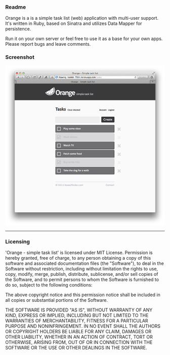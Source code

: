 ### Readme

Orange is a is a simple task list (web) application with multi-user support.
It's written in Ruby, based on Sinatra and utilizes Data Mapper for persistence.

Run it on your own server or feel free to use it as a base for your own apps. 
Please report bugs and leave comments.

### Screenshot

![Orange Web App](https://github.com/bfolder/orange_web/raw/master/screenshot.png)

---
### Licensing

'Orange - simple task list' is licensed under MIT License. 
Permission is hereby granted, free of charge, to any person obtaining a copy
of this software and associated documentation files (the "Software"), to deal
in the Software without restriction, including without limitation the rights
to use, copy, modify, merge, publish, distribute, sublicense, and/or sell
copies of the Software, and to permit persons to whom the Software is
furnished to do so, subject to the following conditions:

The above copyright notice and this permission notice shall be included in
all copies or substantial portions of the Software.

THE SOFTWARE IS PROVIDED "AS IS", WITHOUT WARRANTY OF ANY KIND, EXPRESS OR
IMPLIED, INCLUDING BUT NOT LIMITED TO THE WARRANTIES OF MERCHANTABILITY,
FITNESS FOR A PARTICULAR PURPOSE AND NONINFRINGEMENT. IN NO EVENT SHALL THE
AUTHORS OR COPYRIGHT HOLDERS BE LIABLE FOR ANY CLAIM, DAMAGES OR OTHER
LIABILITY, WHETHER IN AN ACTION OF CONTRACT, TORT OR OTHERWISE, ARISING FROM,
OUT OF OR IN CONNECTION WITH THE SOFTWARE OR THE USE OR OTHER DEALINGS IN
THE SOFTWARE.
